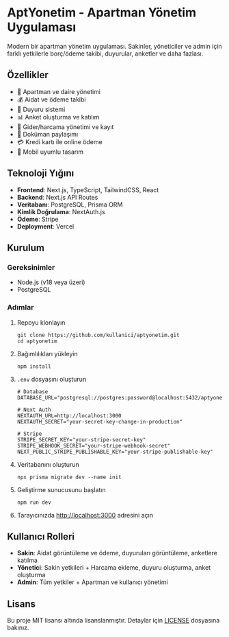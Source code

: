 # AptYonetim - Apartman Yönetim Uygulaması

Modern bir apartman yönetim uygulaması. Sakinler, yöneticiler ve admin için farklı yetkilerle borç/ödeme takibi, duyurular, anketler ve daha fazlası.

## Özellikler

- 🏢 Apartman ve daire yönetimi
- 💰 Aidat ve ödeme takibi
- 📣 Duyuru sistemi
- 📊 Anket oluşturma ve katılım
- 📝 Gider/harcama yönetimi ve kayıt
- 📄 Doküman paylaşımı
- 💳 Kredi kartı ile online ödeme
- 📱 Mobil uyumlu tasarım

## Teknoloji Yığını

- **Frontend**: Next.js, TypeScript, TailwindCSS, React
- **Backend**: Next.js API Routes
- **Veritabanı**: PostgreSQL, Prisma ORM
- **Kimlik Doğrulama**: NextAuth.js
- **Ödeme**: Stripe
- **Deployment**: Vercel

## Kurulum

### Gereksinimler

- Node.js (v18 veya üzeri)
- PostgreSQL

### Adımlar

1. Repoyu klonlayın
   ```
   git clone https://github.com/kullanici/aptyonetim.git
   cd aptyonetim
   ```

2. Bağımlılıkları yükleyin
   ```
   npm install
   ```

3. `.env` dosyasını oluşturun
   ```
   # Database
   DATABASE_URL="postgresql://postgres:password@localhost:5432/aptyonetim"

   # Next Auth
   NEXTAUTH_URL=http://localhost:3000
   NEXTAUTH_SECRET="your-secret-key-change-in-production"

   # Stripe
   STRIPE_SECRET_KEY="your-stripe-secret-key"
   STRIPE_WEBHOOK_SECRET="your-stripe-webhook-secret"
   NEXT_PUBLIC_STRIPE_PUBLISHABLE_KEY="your-stripe-publishable-key"
   ```

4. Veritabanını oluşturun
   ```
   npx prisma migrate dev --name init
   ```

5. Geliştirme sunucusunu başlatın
   ```
   npm run dev
   ```

6. Tarayıcınızda [http://localhost:3000](http://localhost:3000) adresini açın

## Kullanıcı Rolleri

- **Sakin**: Aidat görüntüleme ve ödeme, duyuruları görüntüleme, anketlere katılma
- **Yönetici**: Sakin yetkileri + Harcama ekleme, duyuru oluşturma, anket oluşturma
- **Admin**: Tüm yetkiler + Apartman ve kullanıcı yönetimi

## Lisans

Bu proje MIT lisansı altında lisanslanmıştır. Detaylar için [LICENSE](LICENSE) dosyasına bakınız.
